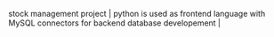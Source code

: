 stock management project |
python is used as frontend language with MySQL connectors for backend database developement |

